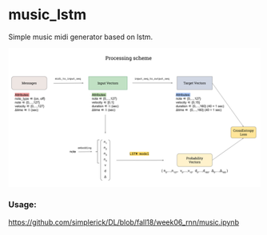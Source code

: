 # music_lstm
Simple music midi generator based on lstm. 

![](scheme.svg)


### Usage: 
https://github.com/simplerick/DL/blob/fall18/week06_rnn/music.ipynb
